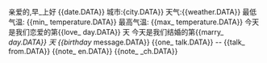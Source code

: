 亲爱的,早_上好
{{date.DATA}}
城市:{city.DATA}}
天气:{{weather.DATA}}
最低气温: {{min_ temperature.DATA}}
最高气温: {{max_ temperature.DATA}}
今天是我们恋爱的第{{love_ day.DATA}} 天
今天是我们结婚的第{{marry_ _day.DATA}}
天
{{birthday_ message.DATA}}
{{one_ talk.DATA}} -- {{talk_ from.DATA}}
{{note_ en.DATA}}
{{note_ _ch.DATA}}


